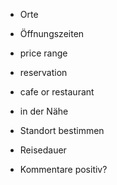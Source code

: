 ﻿* Orte
* Öffnungszeiten
* price range
* reservation
* cafe or restaurant
* in der Nähe
* Standort bestimmen
* Reisedauer

* Kommentare positiv?

